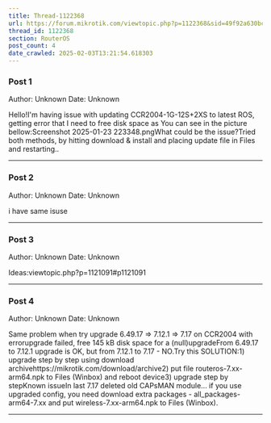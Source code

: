 ```yaml
---
title: Thread-1122368
url: https://forum.mikrotik.com/viewtopic.php?p=1122368&sid=49f92a630bc7970d8ca50523be880e8f#p1122368
thread_id: 1122368
section: RouterOS
post_count: 4
date_crawled: 2025-02-03T13:21:54.618303
---
```


### Post 1
Author: Unknown
Date: Unknown

Hello!I'm having issue with updating CCR2004-1G-12S+2XS to latest ROS, getting error that I need to free disk space as You can see in the picture bellow:Screenshot 2025-01-23 223348.pngWhat could be the issue?Tried both methods, by hitting download & install and placing update file in Files and restarting..

---
### Post 2
Author: Unknown
Date: Unknown

i have same isuse

---
### Post 3
Author: Unknown
Date: Unknown

Ideas:viewtopic.php?p=1121091#p1121091

---
### Post 4
Author: Unknown
Date: Unknown

Same problem when try upgrade 6.49.17 => 7.12.1 => 7.17 on CCR2004 with errorupgrade failed, free 145 kB disk space for a (null)upgradeFrom 6.49.17 to 7.12.1 upgrade is OK, but from 7.12.1 to 7.17 - NO.Try this SOLUTION:1) upgrade step by step using download archivehttps://mikrotik.com/download/archive2) put file routeros-7.xx-arm64.npk to Files (Winbox) and reboot device3) upgrade step by stepKnown issueIn last 7.17 deleted old CAPsMAN module... if you use upgraded config, you need download extra packages - all_packages-arm64-7.xx and put wireless-7.xx-arm64.npk to Files (Winbox).

---
